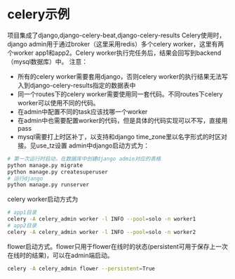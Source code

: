 # celery示例
项目集成了django,django-celery-beat,django-celery-results
Celery使用时，django admin用于通过broker（这里采用redis）多个celery worker，这里有两个worker app1和app2。Celery worker执行完任务后，结果会回写到backend（mysql数据库）中。
注意：
- 所有的celery worker需要套用django，否则celery worker的执行结果无法写入到django-celery-results指定的数据表中
- 同一个routes下的celery worker需要使用同一套代码。不同routes下celery worker可以使用不同的代码。
- 在admin中配置不同的task应该找哪一个worker
- 在admin中也需要配置worker的代码，但是具体的代码实现可以不写，直接用pass
- mysql需要打上时区补丁，以支持和django time_zone里以名字形式的时区对接。见use_tz设置
admin中django启动方式为：
```bash
# 第一次运行时启动，在数据库中创建django admin对应的表格
python manage.py migrate
python manage.py createsuperuser
# 运行django
python manage.py runserver
```
celery worker启动方式为
```bash
# app1目录
celery -A celery_admin worker -l INFO --pool=solo -n worker1
# app2目录
celery -A celery_admin worker -l INFO --pool=solo -n worker2
```
flower启动方式。flower只用于flower在线时的状态(persistent可用于保存上一次在线时的结果)，可以在admin端启动。
```bash
celery -A celery_admin flower --persistent=True 
```
